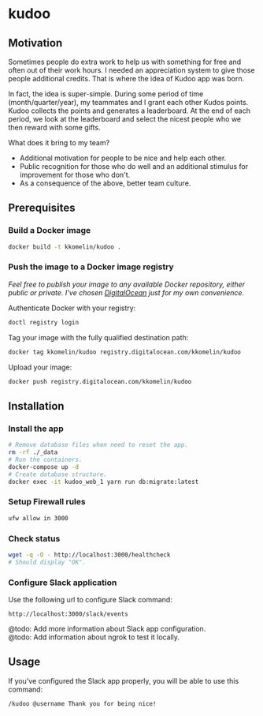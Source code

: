# kudoo

## Motivation

Sometimes people do extra work to help us with something for free and often out of their work hours. I needed an appreciation system to give those people additional credits. That is where the idea of Kudoo app was born.

In fact, the idea is super-simple. During some period of time (month/quarter/year), my teammates and I grant each other Kudos points. Kudoo collects the points and generates a leaderboard. At the end of each period, we look at the leaderboard and select the nicest people who we then reward with some gifts.

What does it bring to my team?

- Additional motivation for people to be nice and help each other.
- Public recognition for those who do well and an additional stimulus for improvement for those who don't.
- As a consequence of the above, better team culture.

## Prerequisites

### Build a Docker image

```bash
docker build -t kkomelin/kudoo .
```

### Push the image to a Docker image registry

_Feel free to publish your image to any available Docker repository, either public or private. 
I've chosen [DigitalOcean](https://m.do.co/c/4062673fae32) just for my own convenience._

Authenticate Docker with your registry:

```bash
doctl registry login
```

Tag your image with the fully qualified destination path:

```bash
docker tag kkomelin/kudoo registry.digitalocean.com/kkomelin/kudoo
```

Upload your image:

```bash
docker push registry.digitalocean.com/kkomelin/kudoo
```

## Installation

### Install the app

```bash
# Remove database files when need to reset the app.
rm -rf ./_data
# Run the containers.
docker-compose up -d
# Create database structure.
docker exec -it kudoo_web_1 yarn run db:migrate:latest
```

### Setup Firewall rules

```bash
ufw allow in 3000
```

### Check status

```bash
wget -q -O - http://localhost:3000/healthcheck
# Should display "OK".
```

### Configure Slack application

Use the following url to configure Slack command:

```
http://localhost:3000/slack/events
```

@todo: Add more information about Slack app configuration.  
@todo: Add information about ngrok to test it locally.

## Usage

If you've configured the Slack app properly, you will be able to use this command:

```
/kudoo @username Thank you for being nice!
```